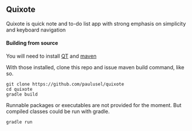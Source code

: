 ## Quixote
Quixote is quick note and to-do list app with strong emphasis on simplicity and keyboard navigation
#### Building from source
You will need to install [QT](https://www.qt.io) and [maven](https://maven.apache.org)

With those installed, clone this repo and issue maven build command, like so.
```
git clone https://github.com/paulusel/quixote
cd quixote
gradle build
```

Runnable packages or executables are not provided for the moment. But compiled classes
could be run with gradle.

```
gradle run
```
